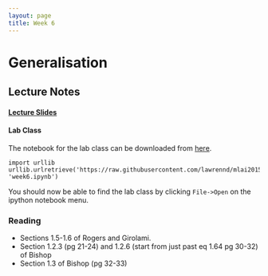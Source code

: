```yaml
---
layout: page
title: Week 6
---
```


Generalisation
==============

Lecture Notes
-------------

#### [Lecture Slides](./assets/w6_generalisation.pdf)

#### Lab Class

The notebook for the lab class can be downloaded from
[here](http://nbviewer.ipython.org/github/lawrennd/mlai2015/blob/master/week6.ipynb).

    import urllib
    urllib.urlretrieve('https://raw.githubusercontent.com/lawrennd/mlai2015/master/week6.ipynb', 'week6.ipynb')

You should now be able to find the lab class by clicking `File->Open` on
the ipython notebook menu.

### Reading

-   Sections 1.5-1.6 of Rogers and Girolami.
-   Section 1.2.3 (pg 21-24) and 1.2.6 (start from just past eq 1.64 pg
    30-32) of Bishop
-   Section 1.3 of Bishop (pg 32-33)

